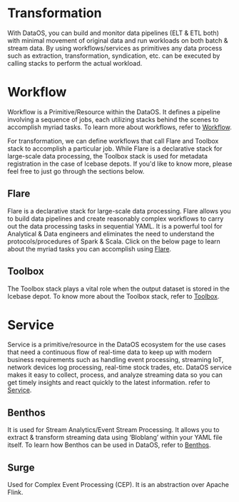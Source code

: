# Transformation

With DataOS, you can build and monitor data pipelines (ELT & ETL both) with minimal movement of original data and run workloads on both batch & stream data. By using workflows/services as primitives any data process such as extraction, transformation, syndication, etc. can be executed by calling stacks to perform the actual workload.

# Workflow

Workflow is a Primitive/Resource within the DataOS. It defines a pipeline involving a sequence of jobs, each utilizing stacks behind the scenes to accomplish myriad tasks. To learn more about workflows, refer to
[Workflow](Transformation/Workflow.md).

For transformation, we can define workflows that call Flare and Toolbox stack to accomplish a particular job. While Flare is a declarative stack for large-scale data processing, the Toolbox stack is used for metadata registration in the case of Icebase depots. If you'd like to know more, please feel free to just go through the sections below.

## Flare

Flare is a declarative stack for large-scale data processing. Flare allows you to build data pipelines and create reasonably complex workflows to carry out the data processing tasks in sequential YAML. It is a powerful tool for Analytical & Data engineers and eliminates the need to understand the protocols/procedures of Spark & Scala. Click on the below page to learn about the myriad tasks you can accomplish using
[Flare](Transformation/Flare.md).

## Toolbox

The Toolbox stack plays a vital role when the output dataset is stored in the Icebase depot. To know more about the Toolbox stack, refer to
[Toolbox](Transformation/Toolbox.md).

# Service

Service is a primitive/resource in the DataOS ecosystem for the use cases that need a continuous flow of real-time data to keep up with modern business requirements such as handling event processing, streaming IoT, network devices log processing, real-time stock trades, etc. DataOS service makes it easy to collect, process, and analyze streaming data so you can get timely insights and react quickly to the latest information. refer to
[Service](Transformation/Service.md).

## Benthos

It is used for Stream Analytics/Event Stream Processing. It allows you to extract & transform streaming data using ‘Bloblang’ within your YAML file itself. To learn how Benthos can be used in DataOS, refer to
[Benthos](Transformation/Benthos.md).

## Surge

Used for Complex Event Processing (CEP). It is an abstraction over Apache Flink.